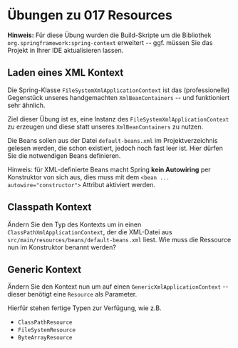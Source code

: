 # Übungen zu 017 Resources

**Hinweis:** Für diese Übung wurden die Build-Skripte um die Bibliothek `org.springframework:spring-context`
erweitert -- ggf. müssen Sie das Projekt in Ihrer IDE aktualisieren lassen.

## Laden eines XML Kontext

Die Spring-Klasse `FileSystemXmlApplicationContext` ist das (professionelle) Gegenstück unseres
handgemachten `XmlBeanContainers` -- und funktioniert sehr ähnlich.

Ziel dieser Übung ist es, eine Instanz des `FileSystemXmlApplicationContext` zu erzeugen und diese
statt unseres `XmlBeanContainers` zu nutzen.

Die Beans sollen aus der Datei `default-beans.xml` im Projektverzeichnis gelesen werden, die schon
existiert, jedoch noch fast leer ist. Hier dürfen Sie die notwendigen Beans definieren.

Hinweis: für XML-definierte Beans macht Spring **kein Autowiring** per Konstruktor von sich aus,
dies muss mit dem `<bean ... autowire="constructor">` Attribut aktiviert werden.

## Classpath Kontext

Ändern Sie den Typ des Kontexts um in einen `ClassPathXmlApplicationContext`, der
die XML-Datei aus `src/main/resources/beans/default-beans.xml` liest. Wie muss die
Ressource nun im Konstruktor benannt werden?

## Generic Kontext

Ändern Sie den Kontext nun um auf einen `GenericXmlApplicationContext` -- dieser benötigt
eine `Resource` als Parameter.

Hierfür stehen fertige Typen zur Verfügung, wie z.B.

- `ClassPathResource`
- `FileSystemResource`
- `ByteArrayResource`